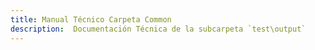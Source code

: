 ```yaml
---
title: Manual Técnico Carpeta Common
description:  Documentación Técnica de la subcarpeta `test\output`
---
```


